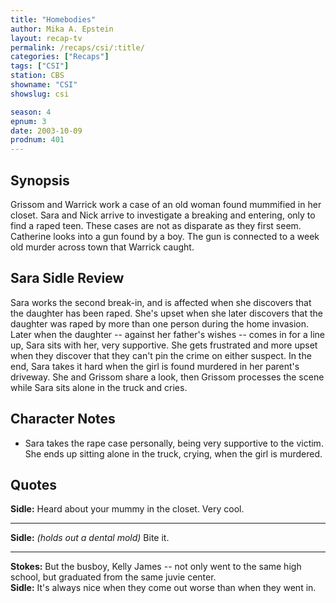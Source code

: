 ```yaml
---
title: "Homebodies"
author: Mika A. Epstein
layout: recap-tv
permalink: /recaps/csi/:title/
categories: ["Recaps"]
tags: ["CSI"]
station: CBS
showname: "CSI"
showslug: csi

season: 4  
epnum: 3
date: 2003-10-09
prodnum: 401  
---
```


## Synopsis

Grissom and Warrick work a case of an old woman found mummified in her closet. Sara and Nick arrive to investigate a breaking and entering, only to find a raped teen. These cases are not as disparate as they first seem. Catherine looks into a gun found by a boy. The gun is connected to a week old murder across town that Warrick caught.

## Sara Sidle Review

Sara works the second break-in, and is affected when she discovers that the daughter has been raped. She's upset when she later discovers that the daughter was raped by more than one person during the home invasion. Later when the daughter -- against her father's wishes -- comes in for a line up, Sara sits with her, very supportive. She gets frustrated and more upset when they discover that they can't pin the crime on either suspect. In the end, Sara takes it hard when the girl is found murdered in her parent's driveway. She and Grissom share a look, then Grissom processes the scene while Sara sits alone in the truck and cries.

## Character Notes

* Sara takes the rape case personally, being very supportive to the victim. She ends up sitting alone in the truck, crying, when the girl is murdered.

## Quotes

**Sidle:** Heard about your mummy in the closet. Very cool.  

- - -

**Sidle:** _(holds out a dental mold)_ Bite it.
  

- - -

**Stokes:** But the busboy, Kelly James -- not only went to the same high school, but graduated from the same juvie center.  
**Sidle:** It's always nice when they come out worse than when they went in.